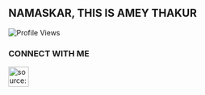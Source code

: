 ## NAMASKAR, THIS IS AMEY THAKUR

<!--
**Amey-Thakur/Amey-Thakur** is a ✨ _special_ ✨ repository because its `README.md` (this file) appears on your GitHub profile.

Here are some ideas to get you started:

- 🔭 I’m currently working on ...
- 🌱 I’m currently learning ...
- 👯 I’m looking to collaborate on ...
- 🤔 I’m looking for help with ...
- 💬 Ask me about ...
- 📫 How to reach me: ...
- 😄 Pronouns: ...
- ⚡ Fun fact: ...
-->

![Profile Views](https://komarev.com/ghpvc/?username=Amey-Thakur&color=brightgreen&style=flat-square&label=PROFILE+VIEWS)



### CONNECT WITH ME 
<a href="https://www.linkedin.com/in/amey-thakur/" target="_blank" rel="noopener noreferrer"><img src="https://www.flaticon.com/free-icon/linkedin_174857?term=linkedin&page=1&position=1&page=1&position=1&related_id=174857&origin=search" width=40px height=40px title="source: flaticon.com"/></a> &nbsp;  


